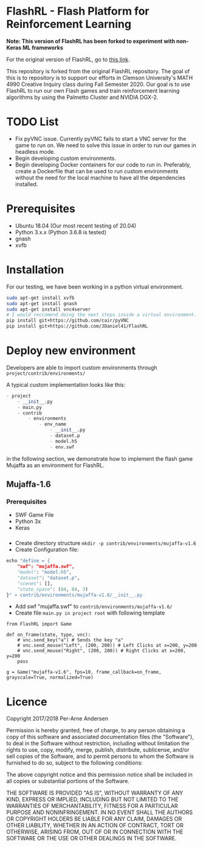 # FlashRL - Flash Platform for Reinforcement Learning
**Note: This version of FlashRL has been forked to experiment with non-Keras ML frameworks**

For the original version of FlashRL, go to [this link](https://github.com/cair/FlashRL).


This repository is forked from the original FlashRL repository.
The goal of this is to repository is to support our efforts in Clemson University's MATH 4990 Creative Inquiry class during Fall Semester 2020.
Our goal is to use FlashRL to run our own Flash games and train reinforcement learning algorithms by using the Palmetto Cluster and NVIDIA DGX-2.

# TODO List
* Fix pyVNC issue. Currently pyVNC fails to start a VNC server for the game to run on. We need to solve this issue in order to run our games in headless mode.
* Begin developing custom environments.
* Begin developing Docker containers for our code to run in. Preferably, create a Dockerfile that can be used to run custom environments without the need for the local machine to have all the dependencies installed.

# Prerequisites
* Ubuntu 18.04 (Our most recent testing of 20.04)
* Python 3.x.x (Python 3.6.8 is tested)
* gnash
* xvfb

# Installation
For our testing, we have been working in a python virtual environment.
```bash
sudo apt-get install xvfb
sudo apt-get install gnash
sudo apt-get install vnc4server
# I would reccomend doing the next steps inside a virtual environment.
pip install git+https://github.com/cair/pyVNC
pip install git+https://github.com/JDaniel41/FlashRL
```

# Deploy new environment
Developers are able to import custom environments through ```project/contrib/environments/```

A typical custom implementation looks like this:
```python
- project
    - __init__.py
    - main.py
    - contrib
        - environments
            - env_name
                - __init__.py
                - dataset.p
                - model.h5
                - env.swf

```
in the following section, we demonstrate how to implement the flash game Mujaffa as an environment for FlashRL.

## Mujaffa-1.6
### Prerequisites
* SWF Game File
* Python 3x
* Keras

###
*  Create directory structure ```mkdir -p contrib/environments/mujaffa-v1.6```
*  Create Configuration file:  
```python
echo "define = {
    "swf": "mujaffa.swf",
    "model": "model.h5",
    "dataset": "dataset.p",
    "scenes": [],
    "state_space": (84, 84, 3)
}" > contrib/environments/mujaffa-v1.6/__init__.py
```

* Add swf "mujaffa.swf" to ```contrib/environments/mujaffa-v1.6/```
* Create file ```main.py in project root``` with following template

```
from FlashRL import Game

def on_frame(state, type, vnc):
    # vnc.send_key("a") # Sends the key "a"
    # vnc.send_mouse("Left", (200, 200)) # Left Clicks at x=200, y=200
    # vnc.send_mouse("Right", (200, 200)) # Right Clicks at x=200, y=200
    pass

g = Game("mujaffa-v1.6", fps=10, frame_callback=on_frame, grayscale=True, normalized=True)
```


# Licence
Copyright 2017/2018 Per-Arne Andersen

Permission is hereby granted, free of charge, to any person obtaining a copy of this software and associated documentation files (the "Software"), to deal in the Software without restriction, including without limitation the rights to use, copy, modify, merge, publish, distribute, sublicense, and/or sell copies of the Software, and to permit persons to whom the Software is furnished to do so, subject to the following conditions:

The above copyright notice and this permission notice shall be included in all copies or substantial portions of the Software.

THE SOFTWARE IS PROVIDED "AS IS", WITHOUT WARRANTY OF ANY KIND, EXPRESS OR IMPLIED, INCLUDING BUT NOT LIMITED TO THE WARRANTIES OF MERCHANTABILITY, FITNESS FOR A PARTICULAR PURPOSE AND NONINFRINGEMENT. IN NO EVENT SHALL THE AUTHORS OR COPYRIGHT HOLDERS BE LIABLE FOR ANY CLAIM, DAMAGES OR OTHER LIABILITY, WHETHER IN AN ACTION OF CONTRACT, TORT OR OTHERWISE, ARISING FROM, OUT OF OR IN CONNECTION WITH THE SOFTWARE OR THE USE OR OTHER DEALINGS IN THE SOFTWARE.
